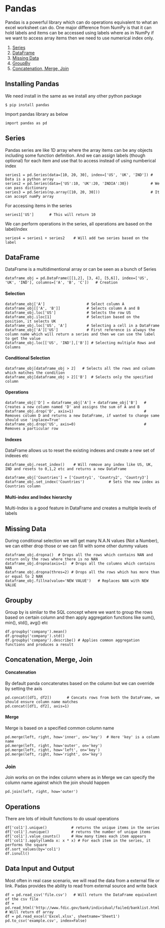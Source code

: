 # Pandas
Pandas is a powerful library which can do operations equivalent to what an excel worksheet can do. One major difference from NumPy is that it can hold labels and items can be accessed using labels where as in NumPy if we want to access array items then we need to use numerical index only.
1. [Series](#series)
2. [DataFrame](#dataframe)
3. [Missing Data](#missing-data)
4. [GroupBy](#groupby)
5. [Concatenation, Merge, Join](#concatenation-merge-join)

## Installing Pandas
We need install in the same as we install any other python package
```shell script
$ pip install pandas 
``` 
Import pandas library as below
```shell script
import pandas as pd
```
<a name="series"></a>
## Series
Pandas series are like 1D array where the array items can be any objects including some function definition. And we can assign labels (though optional) for each item and use that to access instead of using numberical index
```shell script
series1 = pd.Series(data=[10, 20, 30], index=['US', 'UK', 'IND']) # Data is a python array
series2 = pd.Series(data={'US':10, 'UK':20, 'INDIA':30})          # We can pass dictionary
series3 = pd.Series(np.array([10, 20, 30]))                       # It can accept numPy array 
``` 
For accessing items in the series
```shell script
series1['US']       # This will return 10
```
We can perform operations in the series, all operations are based on the label/index
```shell script
series4 = series1 + series2    # Will add two series based on the label 
```
<a name="dataframe"></a>
## DataFrame
DataFrame is a multidimentional array or can be seen as a bunch of Series
```shell script
dataframe_obj = pd.DataFrame([[1,2], [3, 4], [5,6]], index=['US', 'UK', 'IND'], columns=['A', 'B', 'C'])   # Creation
```
#### Selection
```shell script
dataframe_obj['A']                   # Select column A
dataframe_obj[['A', 'B']]            # Selects column A and B
dataframe_obj.loc['US']              # Selects the row US
dataframe_obj.iloc[1]                # Selection based on the position, it selects UK
dataframe_obj.loc['US', 'A']         # Selecting a cell in a DataFrame
dataframe_obj['A']['US']             # First reference is always the column name which will return a series and then we can use the label to get the value
dataframe_obj.loc[['US', 'IND'],['B']] # Selecting multiple Rows and Columns
```
#### Conditional Selection
```shell script
dataframe_obj[dataframe_obj > 2]   # Selects all the rows and column which matches the condition
dataframe_obj[dataframe_obj > 2]['B']  # Selects only the specified column
```
#### Operations
```
dataframe_obj['D'] = dataframe_obj['A'] + dataframe_obj['B']   # Creates a new column named 'D' and assigns the sum of A and B
dataframe_obj.drop('D', axis=1)                                # Removes column D and returns a new DataFrame, if wanted to change same should use 'inplace=True'
dataframe_obj.drop('US', axis=0)                               # Removes a particular row
```
#### Indexes

DataFrame allows us to reset the existing indexes and create a new set of indexes etc
```shell script
dataframe_obj.reset_index()    # Will remove any index like US, UK, IND and resets to 0,1,2 etc and returns a new DataFrame

dataframe_obj['Countries'] = ['Country1', 'Country2', 'Country3']
dataframe_obj.set_index('Countries')           # Sets the new index as Countries column
``` 

#### Multi-index and Index hierarchy

Multi-Index is a good feature in DataFrame and creates a multiple levels of labels

<a name="missing-data"></a>
## Missing Data
During conditional selection we will get many N.A.N values (Not a Number), we can either drop those or we can fill with some other dummy values
```shell script
dataframe_obj.dropna()  # Drops all the rows which contains NAN and return only the rows where there is no NAN
dataframe_obj.dropna(axis=1)  # Drops all the columns which contains NAN
dataframe_obj.dropna(thres=2) # Drops all the rows which has more than or equal to 2 NAN
dataframe_obj.fillna(value='NEW VALUE')   # Replaces NAN with NEW VALUE
```
<a name="groupby"></a>
## Groupby
Group by is simliar to the SQL concept where we want to group the rows based on certain column and then apply aggregation functions like sum(), min(), std(), avg() etc
```shell script
df.groupby('company').mean()
df.groupby('company').std()
df.groupby('company').describe() # Applies common aggregation functions and produces a result
```
<a name="concatenation-merge-join"></a>
## Concatenation, Merge, Join
#### Concatenation
By default panda concatenates based on the column but we can override by setting the axis
```shell script
pd.concat([df1, df2])       # Concats rows from both the DataFrame, we should ensure column name matches
pd.concat([df1, df2], axis=1)
```
#### Merge
Merge is based on a specified common column name
```shell script
pd.merge(left, right, how='inner', on='key')  # Here 'key' is a column name
pd.merge(left, right, how='outer', on='key')
pd.merge(left, right, how='left', on='key')
pd.merge(left, right, how='right', on='key')
```
### Join
Join works on on the index column where as in Merge we can specify the column name against which the join should happen
```shell script
pd.join(left, right, how='outer')
```
## Operations
There are lots of inbuilt functions to do usual operations
```shell script
df['col1'].unique()           # returns the unique items in the series
df['col1'].nunique()          # returns the number of unique items
df['col1'].value_counts()     # How many times each item appears
df['col1'].apply(lamda x: x * x) # For each item in the series, it performs the square
df.sort_values(by='col1')
df.isnull()
```
## Data Input and Output
Most often in real case scenario, we will read the data from a external file or link. Padas provides the ability to read from external source and write back
```shell script
df = pd.read_csv('file.csv')   # Will return the DataFrame equivalent of the csv file
df = pd.read_html('http://www.fdic.gov/bank/individual/failed/banklist.html')   # Will return df array
df = pd.read_excel('Excel.xlsx', sheetname='Sheet1')  
pd.to_csv('example.csv', index=False)
```


